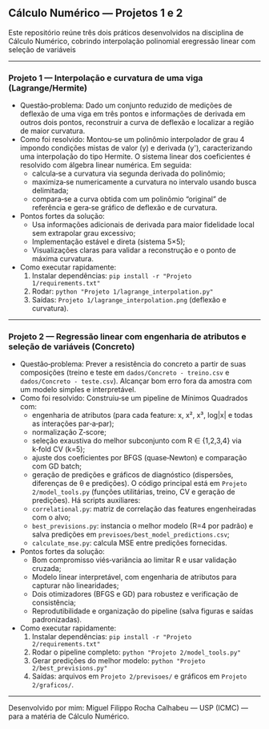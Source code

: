 ## Cálculo Numérico — Projetos 1 e 2

Este repositório reúne três dois práticos desenvolvidos na disciplina de Cálculo Numérico, cobrindo interpolação polinomial eregressão linear com seleção de variáveis

---

### Projeto 1 — Interpolação e curvatura de uma viga (Lagrange/Hermite)

- Questão‑problema: Dado um conjunto reduzido de medições de deflexão de uma viga em três pontos e informações de derivada em outros dois pontos, reconstruir a curva de deflexão e localizar a região de maior curvatura.
- Como foi resolvido: Montou‑se um polinômio interpolador de grau 4 impondo condições mistas de valor (y) e derivada (y'), caracterizando uma interpolação do tipo Hermite. O sistema linear dos coeficientes é resolvido com álgebra linear numérica. Em seguida:
	- calcula‑se a curvatura via segunda derivada do polinômio;
	- maximiza‑se numericamente a curvatura no intervalo usando busca delimitada;
	- compara‑se a curva obtida com um polinômio “original” de referência e gera‑se gráfico de deflexão e de curvatura.
- Pontos fortes da solução:
	- Usa informações adicionais de derivada para maior fidelidade local sem extrapolar grau excessivo;
	- Implementação estável e direta (sistema 5×5);
	- Visualizações claras para validar a reconstrução e o ponto de máxima curvatura.
- Como executar rapidamente:
	1) Instalar dependências: `pip install -r "Projeto 1/requirements.txt"`
	2) Rodar: `python "Projeto 1/lagrange_interpolation.py"`
	3) Saídas: `Projeto 1/lagrange_interpolation.png` (deflexão e curvatura).

---

### Projeto 2 — Regressão linear com engenharia de atributos e seleção de variáveis (Concreto)

- Questão‑problema: Prever a resistência do concreto a partir de suas composições (treino e teste em `dados/Concreto - treino.csv` e `dados/Concreto - teste.csv`). Alcançar bom erro fora da amostra com um modelo simples e interpretável.
- Como foi resolvido: Construiu‑se um pipeline de Mínimos Quadrados com:
	- engenharia de atributos (para cada feature: x, x², x³, log|x| e todas as interações par‑a‑par);
	- normalização Z‑score;
	- seleção exaustiva do melhor subconjunto com R ∈ {1,2,3,4} via k‑fold CV (k=5);
	- ajuste dos coeficientes por BFGS (quase‑Newton) e comparação com GD batch;
	- geração de predições e gráficos de diagnóstico (dispersões, diferenças de θ e predições).
	O código principal está em `Projeto 2/model_tools.py` (funções utilitárias, treino, CV e geração de predições). Há scripts auxiliares:
	- `correlational.py`: matriz de correlação das features engenheiradas com o alvo;
	- `best_previsions.py`: instancia o melhor modelo (R=4 por padrão) e salva predições em `previsoes/best_model_predictions.csv`;
	- `calculate_mse.py`: calcula MSE entre predições fornecidas.
- Pontos fortes da solução:
	- Bom compromisso viés‑variância ao limitar R e usar validação cruzada;
	- Modelo linear interpretável, com engenharia de atributos para capturar não linearidades;
	- Dois otimizadores (BFGS e GD) para robustez e verificação de consistência;
	- Reprodutibilidade e organização do pipeline (salva figuras e saídas padronizadas).
- Como executar rapidamente:
	1) Instalar dependências: `pip install -r "Projeto 2/requirements.txt"`
	2) Rodar o pipeline completo: `python "Projeto 2/model_tools.py"`
	3) Gerar predições do melhor modelo: `python "Projeto 2/best_previsions.py"`
	4) Saídas: arquivos em `Projeto 2/previsoes/` e gráficos em `Projeto 2/graficos/`.

---

Desenvolvido por mim: Miguel Filippo Rocha Calhabeu — USP (ICMC) — para a matéria de Cálculo Numérico.
